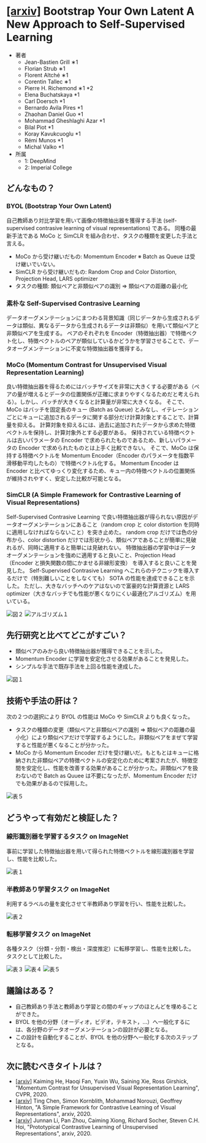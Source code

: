 # [\[arxiv\]](https://arxiv.org/abs/2006.07733v1) Bootstrap Your Own Latent A New Approach to Self-Supervised Learning

- 著者
    - Jean-Bastien Grill ∗1
    - Florian Strub ∗1
    - Florent Altché ∗1
    - Corentin Tallec ∗1
    - Pierre H. Richemond ∗1 *2
    - Elena Buchatskaya *1
    - Carl Doersch *1
    - Bernardo Avila Pires *1
    - Zhaohan Daniel Guo *1
    - Mohammad Gheshlaghi Azar *1
    - Bilal Piot *1
    - Koray Kavukcuoglu *1
    - Rémi Munos *1
    - Michal Valko *1
- 所属
    - 1: DeepMind
    - 2: Imperial College

## どんなもの？
### BYOL (Bootstrap Your Own Latent)
自己教師あり対比学習を用いて画像の特徴抽出器を獲得する手法 (self-supervised contrasive learning of visual representations) である。
同種の最新手法である MoCo と SimCLR を組み合わせ、タスクの種類を変更した手法と言える。

- MoCo から受け継いだもの: Momemtum Encoder ※ Batch as Queue は受け継いでいない。
- SimCLR から受け継いだもの: Random Crop and Color Distortion, Projection Head, LARS optimizer
- タスクの種類: 類似ペアと非類似ペアの識別 ⇒ 類似ペアの距離の最小化

### 素朴な Self-Supervised Contrasive Learning
データオーグメンテーションにまつわる背景知識（同じデータから生成されるデータは類似、異なるデータから生成されるデータは非類似）を用いて類似ペアと非類似ペアを生成する。
ペアのそれぞれを Encoder（特徴抽出器）で特徴ベクト化し、特徴ベクトルのペアが類似しているかどうかを学習させることで、データオーグメンテーションに不変な特徴抽出器を獲得する。

### MoCo (Momentum Contrast for Unsupervised Visual Representation Learning)
良い特徴抽出器を得るためにはバッチサイズを非常に大きくする必要がある（ペアの量が増えるとデータの位置関係が正確に求まりやすくなるためだと考えられる）。しかし、バッチが大きくなると計算量が非常に大きくなる。
そこで、MoCo はバッチを固定長のキュー (Batch as Queue) とみなし、イテレーションごとにキューに追加されるデータに関する部分だけ計算対象とすることで、計算量を抑える。
計算対象を抑えるには、過去に追加されたデータから求めた特徴ベクトルを保持し、計算対象外とする必要がある。
保持されている特徴ベクトルは古いパラメータの Encoder で求められたものであるため、新しいパラメータの Encoder で求められたものとは上手く比較できない。
そこで、MoCo は保持する特徴ベクトルを Momentum Encoder（Encoder のパラメータを指数平滑移動平均したもの）で特徴ベクトル化する。
Momentum Encoder は Encoder と比べてゆっくり変化するため、キュー内の特徴ベクトルの位置関係が維持されやすく、安定した比較が可能となる。

### SimCLR (A Simple Framework for Contrastive Learning of Visual Representations)
Self-Supervised Contrasive Learning で良い特徴抽出器が得られない原因がデータオーグメンテーションにあること（random crop と color distortion を同時に適用しなければならないこと）を突き止めた。
random crop だけでは色の分布から、color distortion だけでは形状から、類似ペアであることが簡単に見破れるが、同時に適用すると簡単には見破れない。
特徴抽出器の学習中はデータオーグメンテーションを強めに適用すると良いこと、Projection Head（Encoder と損失関数の間にかませる非線形変換） を導入すると良いことを発見した。
Self-Supervised Contrasive Learning へこれらのテクニックを導入するだけで（特別難しいことをしなくても） SOTA の性能を達成できることを示した。
ただし、大きなバッチへのケアはないので富豪的な計算資源と LARS optimizer（大きなバッチでも性能が悪くなりにくい最適化アルゴリズム）を用いている。

![図２](figure_2.png)
![アルゴリズム１](algorithm_1.png)


## 先行研究と比べてどこがすごい？
- 類似ペアのみから良い特徴抽出器が獲得できることを示した。
- Momentum Encoder に学習を安定化させる効果があることを発見した。
- シンプルな手法で既存手法を上回る性能を達成した。

![図１](figure_1.png)


## 技術や手法の肝は？
次の２つの選択により BYOL の性能は MoCo や SimCLR よりも良くなった。

- タスクの種類の変更（類似ペアと非類似ペアの識別 ⇒ 類似ペアの距離の最小化）により類似ペアだけで学習するようにした。非類似ペアをまぜて学習すると性能が悪くなることが分かった。
- MoCo から Momentum Encoder だけを受け継いだ。もともとはキューに格納された非類似ペアの特徴ベクトルの安定化のために考案されたが、特徴空間を安定化し、性能を改善する効果があることが分かった。非類似ペアを扱わないので Batch as Quuee は不要になったが、Momentum Encoder だけでも効果があるので採用した。

![表５](table_5.png)


## どうやって有効だと検証した？

### 線形識別器を学習するタスク on ImageNet
事前に学習した特徴抽出器を用いて得られた特徴ベクトルを線形識別器を学習し、性能を比較した。

![表１](table_1.png)

### 半教師あり学習タスク on ImageNet
利用するラベルの量を変化させて半教師あり学習を行い、性能を比較した。

![表２](table_2.png)

### 転移学習タスク on ImageNet
各種タスク（分類・分割・検出・深度推定）に転移学習し、性能を比較した。
タスクとして比較した。

![表３](table_3.png)
![表４](table_4.png)
![表５](table_5.png)


## 議論はある？
- 自己教師あり手法と教師あり学習との間のギャップのほとんどを埋めることができた。
- BYOL を他の分野（オーディオ，ビデオ，テキスト，…）へ一般化するには、各分野のデータオーグメンテーションの設計が必要となる。
- この設計を自動化することが、BYOL を他の分野へ一般化する次のステップとなる。


## 次に読むべきタイトルは？
- [\[arxiv\]](https://arxiv.org/abs/1911.05722v3) Kaiming He, Haoqi Fan, Yuxin Wu, Saining Xie, Ross Girshick, "Momentum Contrast for Unsupervised Visual Representation Learning", CVPR, 2020.
- [\[arxiv\]](https://arxiv.org/abs/2002.05709) Ting Chen, Simon Kornblith, Mohammad Norouzi, Geoffrey Hinton, "A Simple Framework for Contrastive Learning of Visual Representations", arxiv, 2020.
- [\[arxiv\]](https://arxiv.org/abs/2005.04966v2) Junnan Li, Pan Zhou, Caiming Xiong, Richard Socher, Steven C.H. Hoi, "Prototypical Contrastive Learning of Unsupervised Representations", arxiv, 2020.
